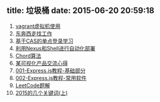 title: 垃圾桶
date: 2015-06-20 20:59:18
---
1. [vagrant虚拟机使用](/garbage/2014-03-vagrant-using.html)
2. [东奔西走找工作](/garbage/2014-08-some-interviews.html)
3. [基于CAS的单点登录学习](/garbage/2014-11-SSO-learning.html)
4. [利用Nexus和Shell进行自动化部署](/garbage/2014-12-auto-deployment-with-nexus.html)
5. [Chord算法](/garbage/2015-02-chord-algorithm.html)
6. [某可视化产品交流心得](/garbage/2015-03-marketing-thinking.html)
7. [001-Express.js教程-基础部分](/garbage/2015-04-express-tutorial-1.html)
8. [002-Express.js教程-常用软件](/garbage/2015-04-express-tutorial-2.html)
9. [LeetCode题解](/garbage/2015-06-leetcode-solutions.html)
10. [2015的几个关键词(上)](/garbage/2015-06-some-keywords-in-2015.html)
